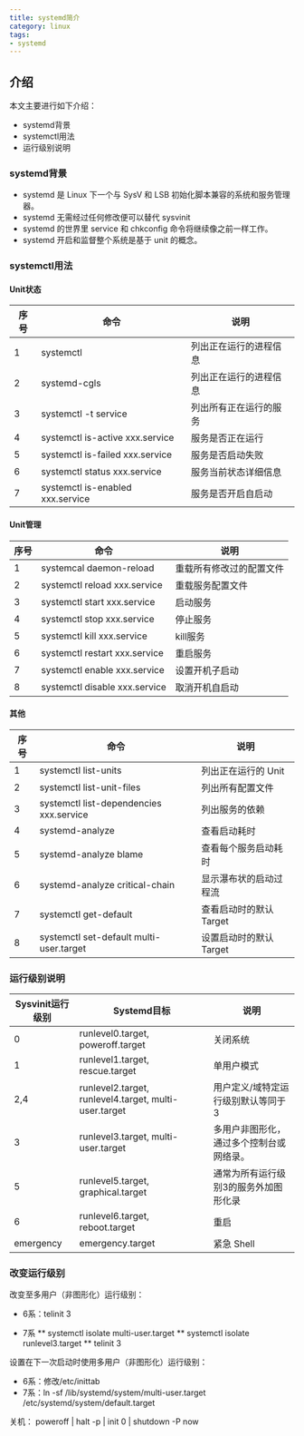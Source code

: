 ```yaml
---
title: systemd简介
category: linux
tags:
- systemd
---
```


## 介绍

本文主要进行如下介绍：

* systemd背景
* systemctl用法
* 运行级别说明


### systemd背景

* systemd 是 Linux 下一个与 SysV 和 LSB 初始化脚本兼容的系统和服务管理器。
* systemd 无需经过任何修改便可以替代 sysvinit 
* systemd 的世界里 service 和 chkconfig 命令将继续像之前一样工作。
* systemd 开启和监督整个系统是基于 unit 的概念。

<!--more-->

### systemctl用法

#### Unit状态

| 序号 | 命令| 说明| 
| --- | --- | --- |
| 1 | systemctl | 列出正在运行的进程信息| 
| 2 | systemd-cgls | 列出正在运行的进程信息| 
| 3 | systemctl -t service | 列出所有正在运行的服务 | 
| 4 | systemctl is-active xxx.service | 服务是否正在运行 | 
| 5 | systemctl is-failed xxx.service | 服务是否启动失败 | 
| 6 | systemctl status xxx.service | 服务当前状态详细信息 | 
| 7 | systemctl is-enabled xxx.service | 服务是否开启自启动 |


#### Unit管理

| 序号 | 命令| 说明| 
| --- | --- | --- |
| 1 | systemcal daemon-reload | 重载所有修改过的配置文件 | 
| 2 | systemctl reload xxx.service |重载服务配置文件| 
| 3 | systemctl start xxx.service | 启动服务| 
| 4 | systemctl stop xxx.service | 停止服务| 
| 5 | systemctl kill xxx.service | kill服务| 
| 6 | systemctl restart xxx.service | 重启服务| 
| 7 | systemctl enable xxx.service | 设置开机子启动|  
| 8 | systemctl disable xxx.service | 取消开机自启动|


#### 其他

| 序号 | 命令| 说明| 
| --- | --- | --- |
| 1 | systemctl list-units | 列出正在运行的 Unit | 
| 2 | systemctl list-unit-files | 列出所有配置文件|
| 3 | systemctl list-dependencies xxx.service | 列出服务的依赖|
| 4 | systemd-analyze | 查看启动耗时 |
| 5 | systemd-analyze blame | 查看每个服务启动耗时 |
| 6 | systemd-analyze critical-chain | 显示瀑布状的启动过程流 |
| 7 | systemctl get-default | 查看启动时的默认 Target |
| 8 | systemctl set-default multi-user.target | 设置启动时的默认 Target | 

### 运行级别说明

| Sysvinit运行级别 | Systemd目标| 说明| 
| --- | --- | --- |
| 0 | runlevel0.target, poweroff.target | 关闭系统 |
| 1 | runlevel1.target, rescue.target | 单用户模式 |
| 2,4 | runlevel2.target, runlevel4.target, multi-user.target | 用户定义/域特定运行级别默认等同于 3 |
| 3 | runlevel3.target, multi-user.target | 多用户非图形化，通过多个控制台或网络录。 |
| 5 | runlevel5.target, graphical.target | 通常为所有运行级别3的服务外加图形化录 |
| 6 | runlevel6.target, reboot.target | 重启 |
| emergency | emergency.target | 紧急 Shell |


### 改变运行级别

改变至多用户（非图形化）运行级别：
* 6系：telinit  3

* 7系
	** systemctl isolate multi-user.target 
	** systemctl isolate runlevel3.target 
	** telinit 3

设置在下一次启动时使用多用户（非图形化）运行级别：
* 6系：修改/etc/inittab
* 7系：ln -sf /lib/systemd/system/multi-user.target /etc/systemd/system/default.target
 
关机：
poweroff | halt -p | init 0 | shutdown -P now

